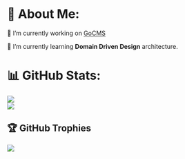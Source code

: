 # 💫 About Me:
🔭 I’m currently working on [GoCMS](https://github.com/Floriansylvain/GoCMS)

🌱 I’m currently learning **Domain Driven Design** architecture.

# 📊 GitHub Stats:
![](https://github-readme-streak-stats.herokuapp.com/?user=Floriansylvain&theme=vue&hide_border=false)<br/>
![](https://github-readme-stats.vercel.app/api/top-langs/?username=Floriansylvain&theme=vue&hide_border=false&include_all_commits=true&count_private=true&layout=compact)
## 🏆 GitHub Trophies
![](https://github-profile-trophy.vercel.app/?username=Floriansylvain&theme=flat&no-frame=false&no-bg=false&margin-w=4)

<!-- Proudly created with GPRM ( https://gprm.itsvg.in ) -->
